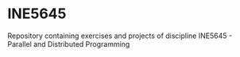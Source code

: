 # INE5645
Repository containing exercises and projects of discipline INE5645 - Parallel and Distributed Programming
